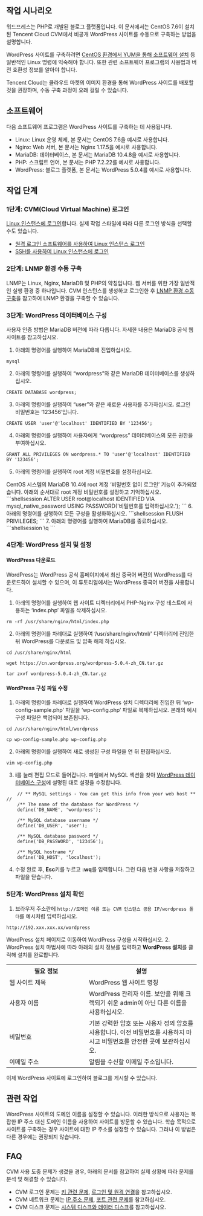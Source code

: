 ## 작업 시나리오
워드프레스는 PHP로 개발된 블로그 플랫폼입니다. 이 문서에서는 CentOS 7.6이 설치된 Tencent Cloud CVM에서 비공개 WordPress 사이트를 수동으로 구축하는 방법을 설명합니다.

WordPress 사이트를 구축하려면 [CentOS 환경에서 YUM을 통해 소프트웨어 설치](https://intl.cloud.tencent.com/document/product/213/2046) 등 일반적인 Linux 명령에 익숙해야 합니다. 또한 관련 소프트웨어 프로그램의 사용법과 버전 호환성 정보를 알아야 합니다.

<dx-alert infotype="notice" title="">
Tencent Cloud는 클라우드 마켓의 이미지 환경을 통해 WordPress 사이트를 배포할 것을 권장하며, 수동 구축 과정이 오래 걸릴 수 있습니다.
</dx-alert>



## 소프트웨어
다음 소프트웨어 프로그램은 WordPress 사이트를 구축하는 데 사용됩니다.
- Linux: Linux 운영 체제, 본 문서는 CentOS 7.6을 예시로 사용합니다.
- Nginx: Web 서버, 본 문서는 Nginx 1.17.5을 예시로 사용합니다.
- MariaDB: 데이터베이스, 본 문서는 MariaDB 10.4.8을 예시로 사용합니다.
- PHP: 스크립트 언어, 본 문서는 PHP 7.2.22를 예시로 사용합니다.
- WordPress: 블로그 플랫폼, 본 문서는 WordPress 5.0.4를 예시로 사용합니다.

## 작업 단계 
### 1단계: CVM(Cloud Virtual Machine) 로그인
[Linux 인스턴스에 로그인](https://intl.cloud.tencent.com/document/product/213/5436)합니다. 실제 작업 스타일에 따라 다른 로그인 방식을 선택할 수도 있습니다.
- [원격 로그인 소프트웨어를 사용하여 Linux 인스턴스 로그인](https://intl.cloud.tencent.com/document/product/213/32502)
- [SSH를 사용하여 Linux 인스턴스에 로그인](https://intl.cloud.tencent.com/document/product/213/32501)



### 2단계: LNMP 환경 수동 구축
LNMP는 Linux, Nginx, MariaDB 및 PHP의 약칭입니다. 웹 서버를 위한 가장 일반적인 실행 환경 중 하나입니다. CVM 인스턴스를 생성하고 로그인한 후 [LNMP 환경 수동 구축](https://intl.cloud.tencent.com/document/product/213/32733)을 참고하여 LNMP 환경을 구축할 수 있습니다.


### 3단계: WordPress 데이터베이스 구성[](id:database)


<dx-alert infotype="notice" title="">
사용자 인증 방법은 MariaDB 버전에 따라 다릅니다. 자세한 내용은 MariaDB 공식 웹 사이트를 참고하십시오.
</dx-alert>


1. 아래의 명령어를 실행하여 MariaDB에 진입하십시오.
```shellsession
mysql
```
2. 아래의 명령어를 실행하여 “wordpress”와 같은 MariaDB 데이터베이스를 생성하십시오.
```shellsession
CREATE DATABASE wordpress;
```
3. 아래의 명령어를 실행하여 “user”와 같은 새로운 사용자를 추가하십시오. 로그인 비밀번호는 ‘123456’입니다.
```shellsession
CREATE USER 'user'@'localhost' IDENTIFIED BY '123456';
```
4. 아래의 명령어를 실행하여 사용자에게 “wordpress” 데이터베이스의 모든 권한을 부여하십시오.
```shellsession
GRANT ALL PRIVILEGES ON wordpress.* TO 'user'@'localhost' IDENTIFIED BY '123456';
```
5. 아래의 명령어를 실행하여 root 계정 비밀번호를 설정하십시오.
<dx-alert infotype="explain" title="">
CentOS 시스템의 MariaDB 10.4에 root 계정 ‘비밀번호 없이 로그인’ 기능이 추가되었습니다. 아래의 순서대로 root 계정 비밀번호를 설정하고 기억하십시오.
</dx-alert>
```shellsession
ALTER USER root@localhost IDENTIFIED VIA mysql_native_password USING PASSWORD('비밀번호를 입력하십시오.');
```
6. 아래의 명령어를 실행하여 모든 구성을 활성화하십시오.
```shellsession
FLUSH PRIVILEGES;
```
7. 아래의 명령어를 실행하여 MariaDB를 종료하십시오.
```shellsession
\q
```


### 4단계: WordPress 설치 및 설정
#### WordPress 다운로드


<dx-alert infotype="explain" title="">
WordPress는 WordPress 공식 홈페이지에서 최신 중국어 버전의 WordPress를 다운로드하여 설치할 수 있으며, 이 튜토리얼에서는 WordPress 중국어 버전을 사용합니다.
</dx-alert>


1. 아래의 명령어를 실행하여 웹 사이트 디렉터리에서 PHP-Nginx 구성 테스트에 사용하는 ‘index.php’ 파일을 삭제하십시오.
```shellsession
rm -rf /usr/share/nginx/html/index.php
```
2. 아래의 명령어를 차례대로 실행하여 ‘/usr/share/nginx/html/’ 디렉터리에 진입한 뒤 WordPress를 다운로드 및 압축 해제 하십시오.
```shellsession
cd /usr/share/nginx/html
```
```shellsession
wget https://cn.wordpress.org/wordpress-5.0.4-zh_CN.tar.gz
```
```shellsession
tar zxvf wordpress-5.0.4-zh_CN.tar.gz
```


#### WordPress 구성 파일 수정
1. 아래의 명령어를 차례대로 실행하여 WordPress 설치 디렉터리에 진입한 뒤 ‘wp-config-sample.php’ 파일을 ‘wp-config.php’ 파일로 복제하십시오. 본래의 예시 구성 파일은 백업되어 보존됩니다.
```shellsession
cd /usr/share/nginx/html/wordpress
```
```shellsession
cp wp-config-sample.php wp-config.php
```
2. 아래의 명령어를 실행하여 새로 생성된 구성 파일을 연 뒤 편집하십시오.
```shellsession
vim wp-config.php
```
3. **i**를 눌러 편집 모드로 들어갑니다. 파일에서 MySQL 섹션을 찾아 [WordPress 데이터베이스 구성](#database)에 설명된 대로 설정을 수정합니다.
```shellsession
	// ** MySQL settings - You can get this info from your web host ** //
	/** The name of the database for WordPress */
	define('DB_NAME', 'wordpress');
	
	/** MySQL database username */
	define('DB_USER', 'user');
	
	/** MySQL database password */
	define('DB_PASSWORD', '123456');
	
	/** MySQL hostname */
	define('DB_HOST', 'localhost');
```
4. 수정 완료 후, **Esc**키를 누르고 **:wq**를 입력합니다. 그런 다음 변경 사항을 저장하고 파일을 닫습니다.

### 5단계: WordPress 설치 확인
1. 브라우저 주소란에 `http://도메인 이름 또는 CVM 인스턴스 공용 IP/wordpress 폴더`를 예시처럼 입력하십시오.
```shellsession
http://192.xxx.xxx.xx/wordpress
```
WordPress 설치 페이지로 이동하여 WordPress 구성을 시작하십시오.
2. WordPress 설치 마법사에 따라 아래의 설치 정보를 입력하고 **WordPress 설치**를 클릭해 설치를 완료합니다.
<table>
	<th style="width: 18%;">필요 정보</th>
	<th style="width: 25%;">설명</th>
					<tr>
					<td>
							웹 사이트 제목
					</td>
					<td>
							WordPress 웹 사이트 명칭
					</td>
			</tr>
				<tr>
					<td>
							사용자 이름
					</td>
					<td>
							WordPress 관리자 이름. 보안을 위해 크랙되기 쉬운 admin이 아닌 다른 이름을 사용하십시오.
					</td>
			</tr>
			<tr>
					<td>
							비밀번호
					</td>
					<td>
							기본 강력한 암호 또는 사용자 정의 암호를 사용합니다. 이전 비밀번호를 사용하지 마시고 비밀번호를 안전한 곳에 보관하십시오.
					</td>
			</tr>
				<tr>
					<td>
							이메일 주소
					</td>
					<td>
							알림을 수신할 이메일 주소입니다.
					</td>
			</tr>
	</table>
이제 WordPress 사이트에 로그인하여 블로그를 게시할 수 있습니다.

## 관련 작업
WordPress 사이트의 도메인 이름을 설정할 수 있습니다. 이러한 방식으로 사용자는 복잡한 IP 주소 대신 도메인 이름을 사용하여 사이트를 방문할 수 있습니다. 학습 목적으로 사이트를 구축하는 경우 사이트에 대한 IP 주소를 설정할 수 있습니다. 그러나 이 방법은 다른 경우에는 권장되지 않습니다.


## FAQ
CVM 사용 도중 문제가 생겼을 경우, 아래의 문서를 참고하여 실제 상황에 따라 문제를 분석 및 해결할 수 있습니다.
- CVM 로그인 문제는 [키 관련 문제](https://intl.cloud.tencent.com/document/product/213/18120), [로그인 및 원격 연결](https://intl.cloud.tencent.com/document/product/213/17278)을 참고하십시오.
- CVM 네트워크 문제는 [IP 주소 문제](https://intl.cloud.tencent.com/document/product/213/17285), [포트 관련 문제](https://intl.cloud.tencent.com/document/product/213/2502)를 참고하십시오.
- CVM 디스크 문제는 [시스템 디스크와 데이터 디스크](https://intl.cloud.tencent.com/document/product/213/17351)를 참고하십시오.



